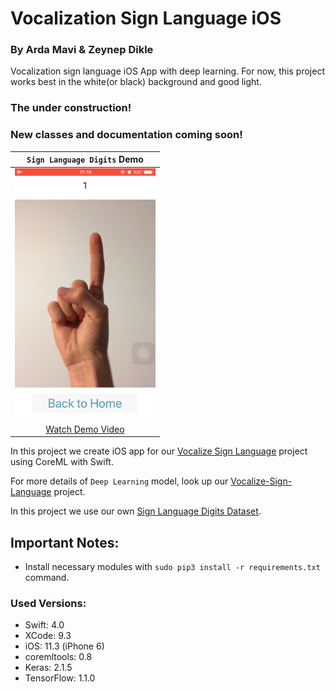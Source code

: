 # Vocalization Sign Language iOS
### By Arda Mavi & Zeynep Dikle

Vocalization sign language iOS App with deep learning.
For now, this project works best in the white(or black) background and good light.

### The under construction!
### New classes and documentation coming soon!

|`Sign Language Digits` Demo|
|:-:|
|<img src="Assets/Digit Data Demo - Sreenshot.jpeg" height="400">|
|[Watch Demo Video](https://github.com/ardamavi/Vocalization-Sign-Language-iOS/blob/master/Assets/Digit%20Data%20-%20Demo%20Video.mov)|

In this project we create iOS app for our [Vocalize Sign Language](https://github.com/ardamavi/Vocalize-Sign-Language) project using CoreML with Swift.

For more details of `Deep Learning` model, look up our [Vocalize-Sign-Language](https://github.com/ardamavi/Vocalize-Sign-Language) project.

In this project we use our own [Sign Language Digits Dataset](https://github.com/ardamavi/Sign-Language-Digits-Dataset).

## Important Notes:
- Install necessary modules with `sudo pip3 install -r requirements.txt` command.
### Used Versions:
- Swift: 4.0
- XCode: 9.3
- iOS: 11.3 (iPhone 6)
- coremltools: 0.8
- Keras: 2.1.5
- TensorFlow: 1.1.0
